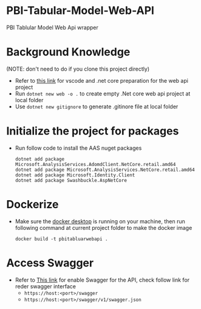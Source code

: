# PBI-Tabular-Model-Web-API

PBI Tablular Model Web Api wrapper

# Background Knowledge

(NOTE: don't need to do if you clone this project directly)

- Refer to [this link](https://learn.microsoft.com/en-us/aspnet/core/tutorials/min-web-api?view=aspnetcore-8.0&tabs=visual-studio-code) for vscode and .net core preparation for the web api project
- Run `dotnet new web -o .` to create empty .Net core web api project at local folder
- Use `dotnet new gitignore` to generate .gitinore file at local folder

# Initialize the project for packages

- Run follow code to install the AAS nuget packages
  ```
  dotnet add package Microsoft.AnalysisServices.AdomdClient.NetCore.retail.amd64
  dotnet add package Microsoft.AnalysisServices.NetCore.retail.amd64
  dotnet add package Microsoft.Identity.Client
  dotnet add package Swashbuckle.AspNetCore
  ```

# Dockerize

- Make sure the [docker desktop](https://www.docker.com/products/docker-desktop/) is running on your machine, then run following command at current project folder to make the docker image
  ```
  docker build -t pbitabluarwebapi .
  ```

# Access Swagger

- Refer to [This link](https://learn.microsoft.com/en-us/aspnet/core/tutorials/getting-started-with-swashbuckle?view=aspnetcore-7.0&tabs=visual-studio-code) for enable Swagger for the API, check follow link for reder swagger interface
  - `https://host:<port>/swagger`
  - `https://host:<port>/swagger/v1/swagger.json`
